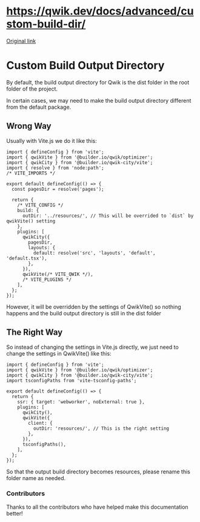 # https://qwik.dev/docs/advanced/custom-build-dir/

[Original link](https://qwik.dev/docs/advanced/custom-build-dir/)

# Custom Build Output Directory

By default, the build output directory for Qwik is the dist folder in the root folder of the project.

In certain cases, we may need to make the build output directory different from the default package.

## Wrong Way

Usually with Vite.js we do it like this:

```
import { defineConfig } from 'vite';
import { qwikVite } from '@builder.io/qwik/optimizer';
import { qwikCity } from '@builder.io/qwik-city/vite';
import { resolve } from 'node:path';
/* VITE_IMPORTS */
 
export default defineConfig(() => {
  const pagesDir = resolve('pages');
 
  return {
    /* VITE_CONFIG */
    build: {
      outDir: '../resources/', // This will be overrided to `dist` by qwikVite() setting
    },
    plugins: [
      qwikCity({
        pagesDir,
        layouts: {
          default: resolve('src', 'layouts', 'default', 'default.tsx'),
        },
      }),
      qwikVite(/* VITE_QWIK */),
      /* VITE_PLUGINS */
    ],
  };
});
```

However, it will be overridden by the settings of QwikVite() so nothing happens and the build output directory is still in the dist folder

## The Right Way

So instead of changing the settings in Vite.js directly, we just need to change the settings in QwikVite() like this:

```
import { defineConfig } from 'vite';
import { qwikVite } from '@builder.io/qwik/optimizer';
import { qwikCity } from '@builder.io/qwik-city/vite';
import tsconfigPaths from 'vite-tsconfig-paths';
 
export default defineConfig(() => {
  return {
    ssr: { target: 'webworker', noExternal: true },
    plugins: [
      qwikCity(),
      qwikVite({
        client: {
          outDir: 'resources/', // This is the right setting
        },
      }),
      tsconfigPaths(),
    ],
  };
});
```

So that the output build directory becomes resources, please rename this folder name as needed.

### Contributors

Thanks to all the contributors who have helped make this documentation better!
